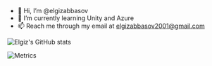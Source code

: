 - 👋 Hi, I’m @elgizabbasov
- 🌱 I’m currently learning Unity and Azure
- 📫 Reach me through my email at elgizabbasov2001@gmail.com

![Elgiz's GitHub stats](https://github-readme-stats.vercel.app/api?username=elgizabbasov&show_icons=true&theme=radical)

<!---
elgizabbasov/elgizabbasov is a ✨ special ✨ repository because its `README.md` (this file) appears on your GitHub profile.
You can click the Preview link to take a look at your changes.
--->

![Metrics](https://metrics.lecoq.io/elgizabbasov)
